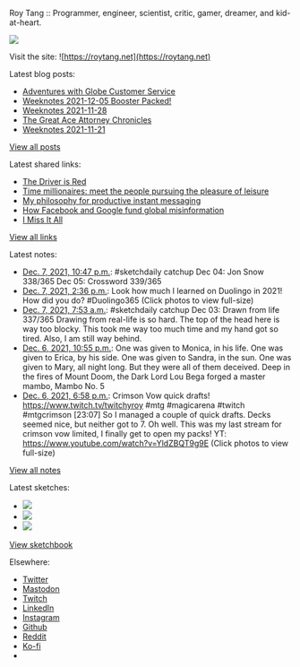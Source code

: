 Roy Tang :: Programmer, engineer, scientist, critic, gamer, dreamer, and kid-at-heart.

![](https://roytang.net/static/img/profile.jpg)

Visit the site: ![https://roytang.net](https://roytang.net)

Latest blog posts:

- [Adventures with Globe Customer Service](https://roytang.net/2021/12/globe-cs/)
- [Weeknotes 2021-12-05 Booster Packed!](https://roytang.net/2021/12/weeknotes-12-05/)
- [Weeknotes 2021-11-28](https://roytang.net/2021/11/weeknotes-11-28/)
- [The Great Ace Attorney Chronicles](https://roytang.net/2021/11/great-ace-attorney/)
- [Weeknotes 2021-11-21](https://roytang.net/2021/11/weeknotes-11-21/)

[View all posts](https://roytang.net/blog)

Latest shared links:

- [The Driver is Red](https://roytang.net/2021/12/65b8f469dc7958330dbc20409325e391/)
- [Time millionaires: meet the people pursuing the pleasure of leisure](https://roytang.net/2021/12/time-millionaires-meet-the-people-pursuing-the-pleasure-of-leisure/)
- [My philosophy for productive instant messaging](https://roytang.net/2021/11/d6e28b2791cb472886983200beaae65c/)
- [How Facebook and Google fund global misinformation](https://roytang.net/2021/11/902aca5511ea19f374a771ed7065c574/)
- [I Miss It All](https://roytang.net/2021/11/dac5ccfeacc874f4925140ef30e0f52a/)

[View all links](https://roytang.net/links)

Latest notes:

- [Dec. 7, 2021, 10:47 p.m.](https://roytang.net/2021/12/d8b1e3a56c5de43f7dfbb856353d72c9/): #sketchdaily catchup Dec 04: Jon Snow 338/365 Dec 05: Crossword 339/365
- [Dec. 7, 2021, 2:36 p.m.](https://roytang.net/2021/12/1468107156881051652/): Look how much I learned on Duolingo in 2021! How did you do? #Duolingo365 (Click photos to view full-size)
- [Dec. 7, 2021, 7:53 a.m.](https://roytang.net/2021/12/aa75c87d2b982d3101529f68249f0afb/): #sketchdaily catchup Dec 03: Drawn from life 337/365 Drawing from real-life is so hard. The top of the head here is way too blocky. This took me way too much time and my hand got so tired. Also, I am still way behind.
- [Dec. 6, 2021, 10:55 p.m.](https://roytang.net/2021/12/1467870306727788544/): One was given to Monica, in his life. One was given to Erica, by his side. One was given to Sandra, in the sun. One was given to Mary, all night long. But they were all of them deceived. Deep in the fires of Mount Doom, the Dark Lord Lou Bega forged a master mambo, Mambo No. 5
- [Dec. 6, 2021, 6:58 p.m.](https://roytang.net/2021/12/1467810740065157122/): Crimson Vow quick drafts! https://www.twitch.tv/twitchyroy #mtg #magicarena #twitch #mtgcrimson [23:07] So I managed a couple of quick drafts. Decks seemed nice, but neither got to 7. Oh well. This was my last stream for crimson vow limited, I finally get to open my packs! YT: https://www.youtube.com/watch?v=YldZBQT9g9E (Click photos to view full-size)

[View all notes](https://roytang.net/notes)

Latest sketches:


- ![](https://roytang.net/media/cache/89/b1/89b109b71a5c4276f51588480d3e56fe.jpg)
- ![](https://roytang.net/media/cache/4b/ac/4bacb5d784a7b7e9e02ab6fb7119fdba.jpg)
- ![](https://roytang.net/media/cache/c9/fc/c9fc1fde5a69ae5d96f28a9f43e61463.jpg)

[View sketchbook](https://roytang.net/albums/sketchbook)


Elsewhere:

- [Twitter](https://twitter.com/roytang)
- [Mastodon](https://mastodon.technology/@roytang)
- [Twitch](https://twitch.tv/twitchyroy)
- [LinkedIn](https://www.linkedin.com/in/roytang)
- [Instagram](https://instagram.com/roytang0400)
- [Github](https://github.com/roytang)
- [Reddit](https://reddit.com/u/hungryroy)
- [Ko-fi](https://ko-fi.com/roytang)
- [](mailto:hello@roytang.net)